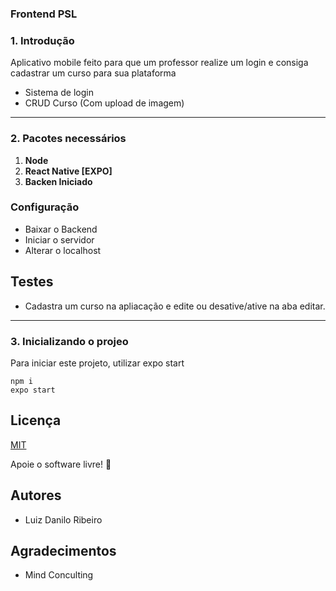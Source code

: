 ### Frontend PSL

### 1. Introdução

Aplicativo mobile feito para que um professor realize um login e consiga cadastrar um curso para sua plataforma

- Sistema de login
- CRUD Curso (Com upload de imagem)


-----
### 2. Pacotes necessários

1. **Node**
2. **React Native [EXPO]**
3. **Backen Iniciado**

### Configuração

- Baixar o Backend 
- Iniciar o servidor 
- Alterar o localhost

## Testes

- Cadastra um curso na apliacação e edite ou desative/ative na aba editar. 


-----
### 3. Inicializando o projeo

Para iniciar este projeto, utilizar expo start

````
npm i
expo start

````

## Licença
[MIT](https://choosealicense.com/licenses/mit/)

Apoie o software livre! 🐧

## Autores
* Luiz Danilo Ribeiro

## Agradecimentos
* Mind Conculting

